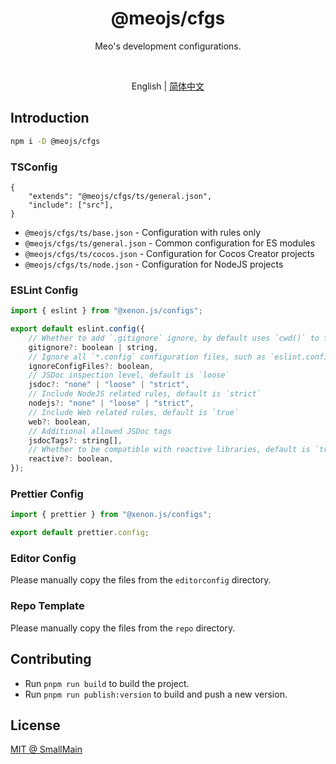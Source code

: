 <!-- <p align="center">
<img src="https://raw.githubusercontent.com/unocss/unocss/main/playground/public/icon-gray.svg" style="width:100px;" />
</p> -->

<h1 align="center">
@meojs/cfgs
</h1>

<p align="center">
Meo's development configurations.
</p>

<!-- <br>
<p align="center">
<a href="https://unocss.dev/">Documentation</a> |
<a href="https://unocss.dev/play/">Playground</a>
</p>
<br> -->

<br>
<p align="center">
<span>English</span> |
<a href="./README_zh-CN.md">简体中文</a>
</p>

## Introduction

```bash
npm i -D @meojs/cfgs
```

### TSConfig

```jsonc
{
    "extends": "@meojs/cfgs/ts/general.json",
    "include": ["src"],
}
```

- `@meojs/cfgs/ts/base.json` - Configuration with rules only
- `@meojs/cfgs/ts/general.json` - Common configuration for ES modules
- `@meojs/cfgs/ts/cocos.json` - Configuration for Cocos Creator projects
- `@meojs/cfgs/ts/node.json` - Configuration for NodeJS projects

### ESLint Config

```js
import { eslint } from "@xenon.js/configs";

export default eslint.config({
    // Whether to add `.gitignore` ignore, by default uses `cwd()` to find the `.gitignore` file path
    gitignore?: boolean | string,
    // Ignore all `*.config` configuration files, such as `eslint.config.js`, default is `true`
    ignoreConfigFiles?: boolean,
    // JSDoc inspection level, default is `loose`
    jsdoc?: "none" | "loose" | "strict",
    // Include NodeJS related rules, default is `strict`
    nodejs?: "none" | "loose" | "strict",
    // Include Web related rules, default is `true`
    web?: boolean,
    // Additional allowed JSDoc tags
    jsdocTags?: string[],
    // Whether to be compatible with reactive libraries, default is `true`
    reactive?: boolean,
});
```

### Prettier Config

```js
import { prettier } from "@xenon.js/configs";

export default prettier.config;
```

### Editor Config

Please manually copy the files from the `editorconfig` directory.

### Repo Template

Please manually copy the files from the `repo` directory.

<!-- ## Documentation

Read the [documentation](https://unocss.dev/) for more details. -->

<!-- ## Contributing

To get started contributing to the project, see the [Contributing Guide](./CONTRIBUTING.md). -->

## Contributing

- Run `pnpm run build` to build the project.
- Run `pnpm run publish:version` to build and push a new version.

## License

[MIT @ SmallMain](./LICENSE)
